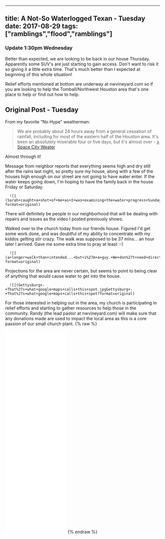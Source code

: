 ﻿---

title: A Not-So Waterlogged Texan - Tuesday
date: 2017-08-29
tags: ["ramblings","flood","ramblings"]
---

### Update 1:30pm Wednesday

Better than expected, we are looking to be back in our house Thursday. Apparently some SUV's are just starting to gain access. Don't want to risk it so giving it a little extra time. That's much better than I expected at beginning of this whole situation!

Relief efforts mentioned at bottom are underway at nwvineyard.com so if you are looking to help the Tomball/Northwest Houston area that's one place to help or find out how to help.

## Original Post - Tuesday

From my favorite "No Hype" weatherman:

> We are probably about 24 hours away from a general cessation of rainfall, including for most of the eastern half of the Houston area. It's been an absolutely miserable four or five days, but it's almost over - [> Space City Weater](http://bit.ly/2vBCM7X)

Almost through it!

Message from neighbor reports that everything seems high and dry still after the rains last night, so pretty sure my house, along with a few of the houses high enough on our street are not going to have water enter. If the water keeps going down, I'm hoping to have the family back in the house Friday or Saturday.

      ![](Sarah+caught+a+shot+of+me+as+I+was+examining+the+water+progress+Sunday.jpgSarah+caught+a+shot+of+me+as+I+was+examining+the+water+progress+Sunday?format=original)

There will definitely be people in our neighborhood that will be dealing with repairs and issues as the video I posted previously shows.

Walked over to the church today from our friends house. Figured I'd get some work done, and was doubtful of my ability to concentrate with my kiddos getting stir crazy. The walk was supposed to be 37 mins... an hour later I arrived. Gave me some extra time to pray at least :-)

      ![](a+longer+walk+than+intended...+but+i%27m+a+guy.+We+don%27t+need+directions%21a+longer+walk+than+intended...+but+i%27m+a+guy.+We+don%27t+need+directions%21?format=original)

Projections for the area are never certain, but seems to point to being clear of anything that would cause water to get into the house.

      ![](Gettysburg+-+That%27s+what+google+maps+calls+this+spot.jpgGettysburg+-+That%27s+what+google+maps+calls+this+spot?format=original)

For those interested in helping out in the area, my church is participating in relief efforts and starting to gather resources to help those in the community. Randy (the lead pastor at nwvineyard.com) will make sure that any donations made are used to impact the local area as this is a core passion of our small church plant.
{% raw %}

<iframe src="video.php?href=https%3A%2F%2Fwww.facebook.com%2Frandy.whittemore.7%2Fvideos%2F10213558913424645%2F&width=200&show_text=true&appId=169909920247926&height=532" width="200" height="660" style="border:none;overflow:auto" scrolling="no" frameborder="0" allowTransparency="true" allowFullScreen="true">
</iframe>
{% endraw %}
